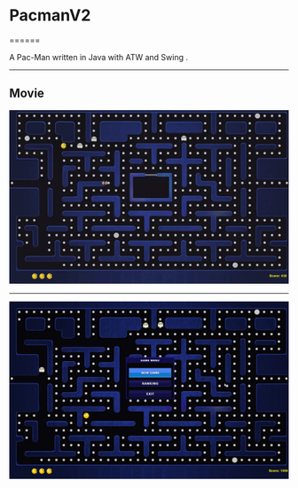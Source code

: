 
# PacmanV2
======

A Pac-Man written in Java with ATW and Swing .



------------

Movie
--------

[![Watch the video](pacman.gif)](https://www.youtube.com/watch?v=w90XKe0dJ6Y)

----------


![screenshot](pacman2.jpg)
